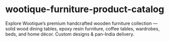 # wootique-furniture-product-catalog
Explore Wootique’s premium handcrafted wooden furniture collection — solid wood dining tables, epoxy resin furniture, coffee tables, wardrobes, beds, and home décor. Custom designs &amp; pan-India delivery.
